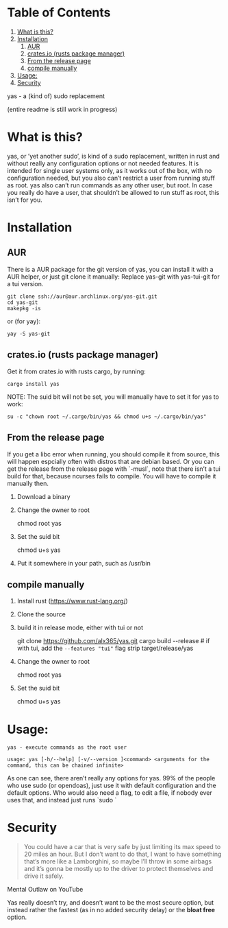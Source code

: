 
# Table of Contents

1.  [What is this?](#org2f844a6)
2.  [Installation](#org9b01921)
    1.  [AUR](#org8215cd5)
    2.  [crates.io (rusts package manager)](#org65343a9)
    3.  [From the release page](#orgee1d3ce)
    4.  [compile manually](#org25428f5)
3.  [Usage:](#org2a66fdf)
4.  [Security](#orga3c27d1)

yas - a (kind of) sudo replacement

(entire readme is still work in progress)


<a id="org2f844a6"></a>

# What is this?

yas, or &rsquo;yet another sudo&rsquo;, is kind of a sudo replacement, written in rust and without really any configuration options or not needed features.
It is intended for single user systems only, as it works out of the box, with no configuration needed, but you also can&rsquo;t restrict a user from running stuff as root.
yas also can&rsquo;t run commands as any other user, but root.
In case you really do have a user, that shouldn&rsquo;t be allowed to run stuff as root, this isn&rsquo;t for you.


<a id="org9b01921"></a>

# Installation


<a id="org8215cd5"></a>

## AUR

There is a AUR package for the git version of yas, you can install it with a AUR helper, or just git clone it manually:
Replace yas-git with yas-tui-git for a tui version.

    git clone ssh://aur@aur.archlinux.org/yas-git.git
    cd yas-git
    makepkg -is

or (for yay):

    yay -S yas-git


<a id="org65343a9"></a>

## crates.io (rusts package manager)

Get it from crates.io with rusts cargo, by running:

    cargo install yas

NOTE: The suid bit will not be set, you will manually have to set it for yas to work:

    su -c "chown root ~/.cargo/bin/yas && chmod u+s ~/.cargo/bin/yas"


<a id="orgee1d3ce"></a>

## From the release page

If you get a libc error when running, you should compile it from source, this will happen espcially often with distros that are debian based.
Or you can get the release from the release page with \`-musl\`, note that there isn&rsquo;t a tui build for that, because ncurses fails to compile. You will have to compile it manually then.

1.  Download a binary
2.  Change the owner to root

    chmod root yas

1.  Set the suid bit

    chmod u+s yas

1.  Put it somewhere in your path, such as /usr/bin


<a id="org25428f5"></a>

## compile manually

1.  Install rust (<https://www.rust-lang.org/>)
2.  Clone the source
3.  build it in release mode, either with tui or not

    git clone https://github.com/alx365/yas.git
    cargo build --release # if with tui, add the `--features "tui"` flag
    strip target/release/yas

1.  Change the owner to root

    chmod root yas

1.  Set the suid bit

    chmod u+s yas


<a id="org2a66fdf"></a>

# Usage:

    yas - execute commands as the root user
    
    usage: yas [-h/--help] [-v/--version ]<command> <arguments for the command, this can be chained infinite>

As one can see, there aren&rsquo;t really any options for yas.
99% of the people who use sudo (or opendoas), just use it with default configuration and the default options.
Who would also need a flag, to edit a file, if nobody ever uses that, and instead just runs \`sudo <editor> <file>\`


<a id="orga3c27d1"></a>

# Security

> You could have a car that is very safe by just limiting its
> max speed to 20 miles an hour. But I don&rsquo;t want to do that, I want to have
> something that&rsquo;s more like a Lamborghini, so maybe I&rsquo;ll throw in some airbags and
> it&rsquo;s gonna be mostly up to the driver to protect themselves and drive it safely.

Mental Outlaw on YouTube

Yas really doesn&rsquo;t try, and doesn&rsquo;t want to be the most secure option, but instead rather the fastest (as in no added security delay) or the **bloat free** option.


